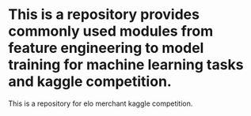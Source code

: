 # This is a repository provides commonly used modules from feature engineering to model training for machine learning tasks and kaggle competition.
This is a repository for elo merchant kaggle competition.
